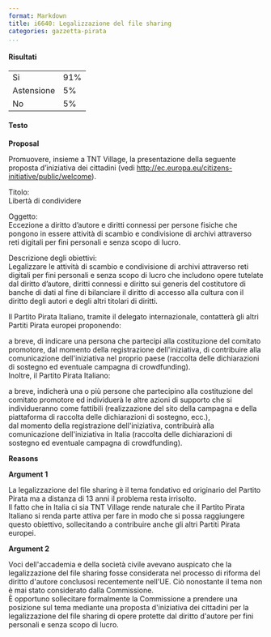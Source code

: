 ```yaml
---
format: Markdown
title: i6640: Legalizzazione del file sharing
categories: gazzetta-pirata
...
```


#### Risultati
<table>
<tr><td>Si</td><td>91%</td></tr>
<tr><td>Astensione</td><td>5%</td></tr>
<tr><td>No</td><td>5%</td></tr>
</table>

#### Testo
**Proposal**

Promuovere, insieme a TNT Village, la presentazione della seguente proposta d’iniziativa dei cittadini (vedi http://ec.europa.eu/citizens-initiative/public/welcome).

Titolo:  
Libertà di condividere

Oggetto:  
Eccezione a diritto d’autore e diritti connessi per persone fisiche che pongono in essere attività di scambio e condivisione di archivi attraverso reti digitali per fini personali e senza scopo di lucro.

Descrizione degli obiettivi:  
Legalizzare le attività di scambio e condivisione di archivi attraverso reti digitali per fini personali e senza scopo di lucro che includono opere tutelate dal diritto d’autore, diritti connessi e diritto sui generis del costitutore di banche di dati al fine di bilanciare il diritto di accesso alla cultura con il diritto degli autori e degli altri titolari di diritti.

Il Partito Pirata Italiano, tramite il delegato internazionale, contatterà gli altri Partiti Pirata europei proponendo:

a breve, di indicare una persona che partecipi alla costituzione del comitato promotore,
dal momento della registrazione dell'iniziativa, di contribuire alla comunicazione dell'iniziativa nel proprio paese (raccolta delle dichiarazioni di sostegno ed eventuale campagna di crowdfunding).  
Inoltre, il Partito Pirata Italiano:

a breve, indicherà una o più persone che partecipino alla costituzione del comitato promotore ed individuerà le altre azioni di supporto che si individueranno come fattibili (realizzazione del sito della campagna e della piattaforma di raccolta delle dichiarazioni di sostegno, ecc.),  
dal momento della registrazione dell'iniziativa, contribuirà alla comunicazione dell'iniziativa in Italia (raccolta delle dichiarazioni di sostegno ed eventuale campagna di crowdfunding).  

**Reasons**

**Argument 1**

La legalizzazione del file sharing è il tema fondativo ed originario del Partito Pirata ma a distanza di 13 anni il problema resta irrisolto.  
Il fatto che in Italia ci sia TNT Village rende naturale che il Partito Pirata Italiano si renda parte attiva per fare in modo che si possa raggiungere questo obiettivo, sollecitando a contribuire anche gli altri Partiti Pirata europei.

**Argument 2**

Voci dell'accademia e della società civile avevano auspicato che la legalizzazione del file sharing fosse considerata nel processo di riforma del diritto d'autore conclusosi recentemente nell'UE. Ciò nonostante il tema non è mai stato considerato dalla Commissione.  
È opportuno sollecitare formalmente la Commissione a prendere una posizione sul tema mediante una proposta d'iniziativa dei cittadini per la legalizzazione del file sharing di opere protette dal diritto d'autore per fini personali e senza scopo di lucro.